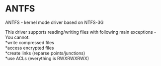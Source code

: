 # ANTFS
ANTFS - kernel mode driver based on NTFS-3G  

This driver supports reading/writing files with following main exceptions - You cannot:  
*write compressed files  
*access encrypted files  
*create links (reparse points/junctions)  
*use ACLs (everything is RWXRWXRWX)  
